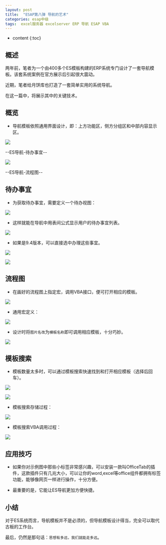 ```yaml
---
layout: post
title:  "ESAP第八弹 导航的艺术"
categories: esap中级
tags:  excel服务器 excelserver ERP 导航 ESAP VBA
---
```


* content
{:toc}

## 概述
两年前，笔者为一个由400多个ES模板构建的ERP系统专门设计了一套导航模板。该套系统案例在官方展示后引起很大震动。

近期，笔者给月饼库也打造了一套简单实用的系统导航。

在这一篇中，将展示其中的关键技术。 

## 概览

* 导航模板依照通用界面设计，即：上方功能区，侧方分组区和中部内容显示区。

![](/img/esap8-1.jpg)

--ES导航-待办事宜--

![](/img/esap8-2.jpg)

--ES导航-流程图--

## 待办事宜

* 为获取待办事宜，需要定义一个待办视图：

![](/img/esap8-3.jpg)

* 这样就能在导航中用表间公式显示用户的待办事宜列表。

![](/img/esap8-4.jpg)

* 如果是9.4版本，可以直接选中办理这些事宜。

![](/img/esap8-5.jpg)

![](/img/esap8-6.jpg)

## 流程图

* 在画好的流程图上指定宏，调用VBA接口，便可打开相应的模板。

![](/img/esap8-7.jpg)

* 通用宏定义：

![](/img/esap8-8.jpg)

* 设计时将`图片名改`为`模板名称`即可调用相应模板，十分巧妙。

![](/img/esap8-9.jpg)

## 模板搜索

* 模板数量太多时，可以通过模板搜索快速找到和打开相应模板（选择后回车）。

![](/img/esap8-10.jpg)

![](/img/esap8-11.jpg)

* 模板搜索存储过程：

![](/img/esap8-12.jpg)

* 模板搜索VBA调用过程：

![](/img/esap8-13.jpg) 

## 应用技巧

* 如果你对示例图中那些小标签非常感兴趣，可以安装一款叫OfficeTab的插件，这款插件只有几兆大小，可以让你的word,excel等office组件都拥有标签功能，能够像网页一样进行操作，十分方便。

* 最重要的是，它能让ES导航更加方便快捷。 

## 小结

对于ES系统而言，导航模板并不是必须的，但导航模板设计得当，完全可以取代古板的工作台。

最后，仍然是那句话：`思想有多远，我们就能走多远`。 